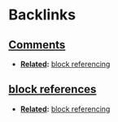 
# Backlinks
## [Comments](<Comments.md>)
- **[Related](<Related.md>):** [block referencing](<block referencing.md>)

## [block references](<block references.md>)
- **[Related](<Related.md>):** [block referencing](<block referencing.md>)

